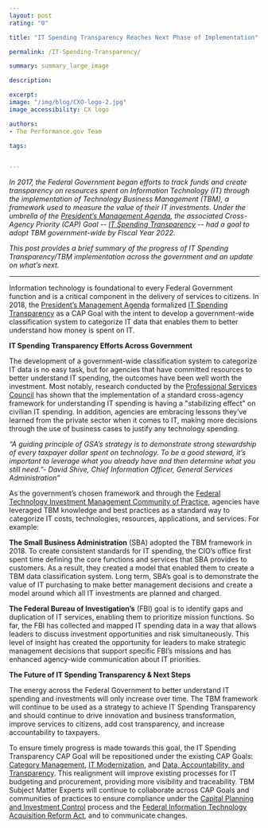 ```yaml
---
layout: post
rating: "0"

title: "IT Spending Transparency Reaches Next Phase of Implementation"

permalink: /IT-Spending-Transparency/

summary: summary_large_image

description:

excerpt:
image: "/img/blog/CXO-logo-2.jpg"
image_accessibility: CX logo

authors:
- The Performance.gov Team

tags:


---
```

*In 2017, the Federal Government began efforts to track funds and create transparency on resources spent on Information Technology (IT) through the implementation of Technology Business Management (TBM), a framework used to measure the value of their IT investments. Under the umbrella of the [President’s Management Agenda](https://www.performance.gov/PMA/PMA.html), the associated Cross-Agency Priority (CAP) Goal -- [IT Spending Transparency](https://www.performance.gov/CAP/tbm/) -- had a goal to adopt TBM government-wide by Fiscal Year 2022.*

*This post provides a brief summary of the progress of IT Spending Transparency/TBM implementation across the government and an update on what’s next.*

----------
Information technology is foundational to every Federal Government function and is a critical component in the delivery of services to citizens. In 2018, the [President’s Management Agenda](https://www.performance.gov/PMA/PMA.html) formalized [IT Spending Transparency](https://www.performance.gov/CAP/tbm/) as a CAP Goal with the intent to develop a government-wide classification system to categorize IT data that enables them to better understand how money is spent on IT.

**IT Spending Transparency Efforts Across Government**

The development of a government-wide classification system to categorize IT data is no easy task, but for agencies that have committed resources to better understand IT spending, the outcomes have been well worth the investment. Most notably, research conducted by the [Professional Services Council](https://www.pscouncil.org/) has shown that the implementation of a standard cross-agency framework for understanding IT spending is having a "stabilizing effect" on civilian IT spending. In addition, agencies are embracing lessons they’ve learned from the private sector when it comes to IT, making more decisions through the use of business cases to justify any technology spending.

*“A guiding principle of GSA’s strategy is to demonstrate strong stewardship of every taxpayer dollar spent on technology. To be a good steward, it’s important to leverage what you already have and then determine what you still need.”- David Shive, Chief Information Officer, General Services Administration”*

As the government’s chosen framework and through the [Federal Technology Investment Management Community of Practice](https://www.cio.gov/about/members-and-leadership/ftim-cop/), agencies have leveraged TBM knowledge and best practices as a standard way to categorize IT costs, technologies, resources, applications, and services. For example:

**The Small Business Administration** (SBA) adopted the TBM framework in 2018. To create consistent standards for IT spending, the CIO’s office first spent time defining the core functions and services that SBA provides to customers. As a result, they created a model that enabled them to create a TBM data classification system. Long term, SBA’s goal is to demonstrate the value of IT purchasing to make better management decisions and create a model around which all IT investments are planned and charged.

**The Federal Bureau of Investigation’s** (FBI) goal is to identify gaps and duplication of IT services, enabling them to prioritize mission functions. So far, the FBI has collected and mapped IT spending data in a way that allows leaders to discuss investment opportunities and risk simultaneously. This level of insight has created the opportunity for leaders to make strategic management decisions that support specific FBI’s missions and has enhanced agency-wide communication about IT priorities.

**The Future of IT Spending Transparency & Next Steps**

The energy across the Federal Government to better understand IT spending and investments will only increase over time. The TBM framework will continue to be used as a strategy to achieve IT Spending Transparency and should continue to drive innovation and business transformation, improve services to citizens, add cost transparency, and increase accountability to taxpayers.  

To ensure timely progress is made towards this goal, the IT Spending Transparency CAP Goal will be repositioned under the existing CAP Goals: [Category Management](https://www.performance.gov/CAP/category-management/), [IT Modernization](https://www.performance.gov/CAP/it-mod/), and [Data, Accountability, and Transparency](https://www.performance.gov/CAP/leveragingdata/). This realignment will improve existing processes for IT budgeting and procurement, providing more visibility and traceability. TBM Subject Matter Experts will continue to collaborate across CAP Goals and communities of practices to ensure compliance under the [Capital Planning and Investment Control](https://www.cio.gov/policies-and-priorities/cpic/) process and the [Federal Information Technology Acquisition Reform Act](https://www.congress.gov/113/plaws/publ291/PLAW-113publ291.pdf#page=148%5D), and to communicate changes.
